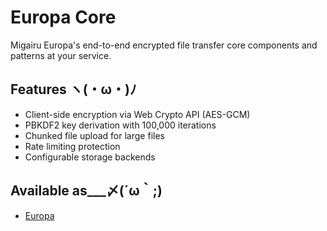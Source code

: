 # Europa Core
Migairu Europa's end-to-end encrypted file transfer core components and patterns at your service.

## Features ヽ(・ω・)ﾉ
- Client-side encryption via Web Crypto API (AES-GCM)
- PBKDF2 key derivation with 100,000 iterations
- Chunked file upload for large files
- Rate limiting protection
- Configurable storage backends

## Available as___〆(´ω｀;)
- [Europa](https://europa.migairu.com/)

